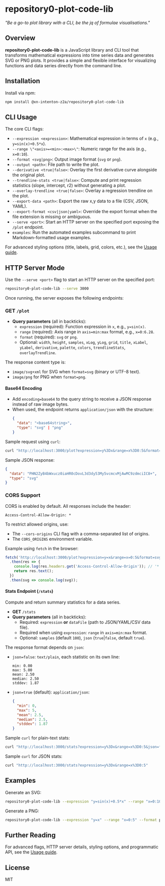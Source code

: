 # repository0-plot-code-lib

_"Be a go-to plot library with a CLI, be the jq of formulae visualisations."_

## Overview

**repository0-plot-code-lib** is a JavaScript library and CLI tool that transforms mathematical expressions into time series data and generates SVG or PNG plots. It provides a simple and flexible interface for visualizing functions and data series directly from the command line.

## Installation

Install via npm:

```sh
npm install @xn-intenton-z2a/repository0-plot-code-lib
```

## CLI Usage

The core CLI flags:

- `--expression <expression>`: Mathematical expression in terms of `x` (e.g., `y=sin(x)+0.5*x`).
- `--range \"<axis>=<min>:<max>\"`: Numeric range for the axis (e.g., `x=0:10`).
- `--format <svg|png>`: Output image format (`svg` or `png`).
- `--output <path>`: File path to write the plot.
- `--derivative <true|false>`: Overlay the first derivative curve alongside the original plot.
- `--trendline-stats <true|false>`: Compute and print regression statistics (slope, intercept, r2) without generating a plot.
- `--overlay-trendline <true|false>`: Overlay a regression trendline on the plot.
- `--export-data <path>`: Export the raw x,y data to a file (CSV, JSON, YAML).
- `--export-format <csv|json|yaml>`: Override the export format when the file extension is missing or ambiguous.
- `--serve <port>`: Start an HTTP server on the specified port exposing the `/plot` endpoint.
- `examples`: Run the automated examples subcommand to print Markdown-formatted usage examples.

For advanced styling options (title, labels, grid, colors, etc.), see the [Usage guide](USAGE.md).

## HTTP Server Mode

Use the `--serve <port>` flag to start an HTTP server on the specified port:

```sh
repository0-plot-code-lib --serve 3000
```

Once running, the server exposes the following endpoints:

### GET `/plot`

- **Query parameters** (all in backticks):
  - `expression` (required): Function expression in `x`, e.g., `y=sin(x)`.
  - `range` (required): Axis range in `axis=min:max` format, e.g., `x=0:6.28`.
  - `format` (required): `svg` or `png`.
  - Optional: `width`, `height`, `samples`, `xLog`, `yLog`, `grid`, `title`, `xLabel`, `yLabel`, `derivative`, `palette`, `colors`, `trendlineStats`, `overlayTrendline`.

The response content type is:
- `image/svg+xml` for SVG when `format=svg` (binary or UTF-8 text).
- `image/png` for PNG when `format=png`.

#### Base64 Encoding

- Add `encoding=base64` to the query string to receive a JSON response instead of raw image bytes.
- When used, the endpoint returns `application/json` with the structure:
  ```json
  {
    "data": "<base64string>",
    "type": "svg" | "png"
  }
  ```

Sample request using `curl`:
```sh
curl "http://localhost:3000/plot?expression=y%3Dx&range=x%3D0:5&format=svg&encoding=base64"
```
Sample JSON response:
```json
{
  "data": "PHN2ZyB4bWxucz0iaHR0cDovL3d3dy53My5vcmcvMjAwMC9zdmciIC8+",
  "type": "svg"
}
```

### CORS Support

CORS is enabled by default. All responses include the header:
```
Access-Control-Allow-Origin: *
```

To restrict allowed origins, use:
- The `--cors-origins` CLI flag with a comma-separated list of origins.
- The `CORS_ORIGINS` environment variable.

Example using `fetch` in the browser:
```js
fetch('http://localhost:3000/plot?expression=y=x&range=x=0:5&format=svg')
  .then(res => {
    console.log(res.headers.get('Access-Control-Allow-Origin')); // '*'
    return res.text();
  })
  .then(svg => console.log(svg));
```

#### Stats Endpoint (`/stats`)

Compute and return summary statistics for a data series.

- **GET** `/stats`
- **Query parameters** (all in backticks):
  - Required: `expression` **or** `dataFile` (path to JSON/YAML/CSV data file).
  - Required when using `expression`: `range` in `axis=min:max` format.
  - Optional: `samples` (default `100`), `json` (`true`|`false`, default `true`).

The response format depends on `json`:
- `json=false`: `text/plain`, each statistic on its own line:
  ```text
  min: 0.00
  max: 5.00
  mean: 2.50
  median: 2.50
  stddev: 1.87
  ```
- `json=true` (default): `application/json`:
  ```json
  {
    "min": 0,
    "max": 5,
    "mean": 2.5,
    "median": 2.5,
    "stddev": 1.87
  }
  ```

Sample `curl` for plain-text stats:
```sh
curl "http://localhost:3000/stats?expression=y%3Dx&range=x%3D0:5&json=false"
```

Sample `curl` for JSON stats:
```sh
curl "http://localhost:3000/stats?expression=y%3Dx&range=x%3D0:5"
```

## Examples

Generate an SVG:
```sh
repository0-plot-code-lib --expression "y=sin(x)+0.5*x" --range "x=0:10" --format svg --output plot.svg
```

Generate a PNG:
```sh
repository0-plot-code-lib --expression "y=x" --range "x=0:5" --format png --output plot.png
```

## Further Reading

For advanced flags, HTTP server details, styling options, and programmatic API, see the [Usage guide](USAGE.md).

## License

MIT
